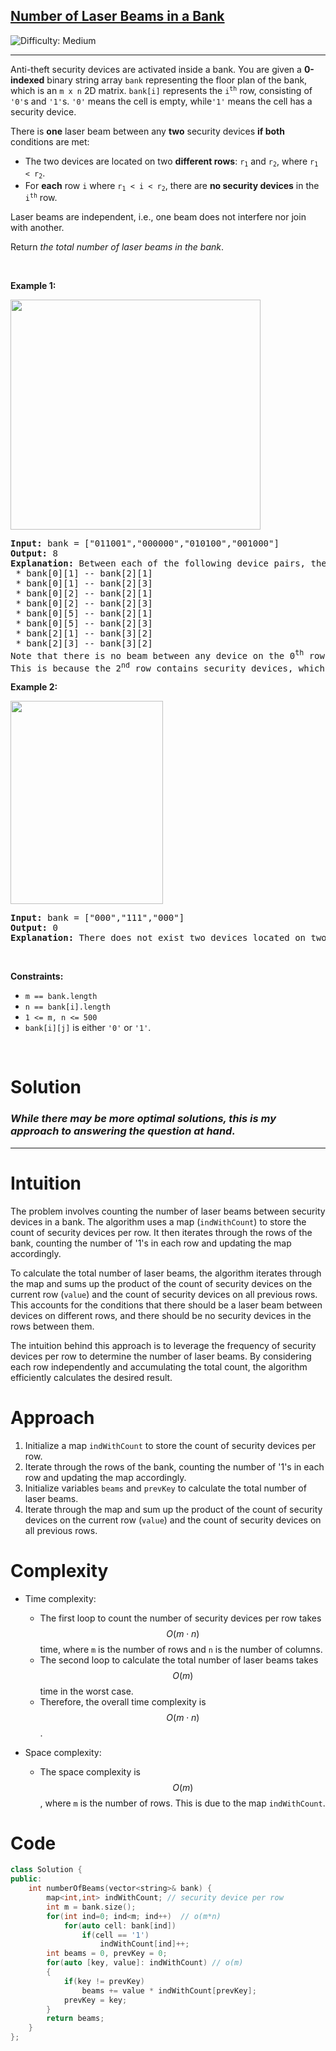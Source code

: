 <h2><a href="https://leetcode.com/problems/number-of-laser-beams-in-a-bank">Number of Laser Beams in a Bank</a></h2> <img src='https://img.shields.io/badge/Difficulty-Medium-orange' alt='Difficulty: Medium' /><hr><p>Anti-theft security devices are activated inside a bank. You are given a <strong>0-indexed</strong> binary string array <code>bank</code> representing the floor plan of the bank, which is an <code>m x n</code> 2D matrix. <code>bank[i]</code> represents the <code>i<sup>th</sup></code> row, consisting of <code>&#39;0&#39;</code>s and <code>&#39;1&#39;</code>s. <code>&#39;0&#39;</code> means the cell is empty, while<code>&#39;1&#39;</code> means the cell has a security device.</p>

<p>There is <strong>one</strong> laser beam between any <strong>two</strong> security devices <strong>if both</strong> conditions are met:</p>

<ul>
	<li>The two devices are located on two <strong>different rows</strong>: <code>r<sub>1</sub></code> and <code>r<sub>2</sub></code>, where <code>r<sub>1</sub> &lt; r<sub>2</sub></code>.</li>
	<li>For <strong>each</strong> row <code>i</code> where <code>r<sub>1</sub> &lt; i &lt; r<sub>2</sub></code>, there are <strong>no security devices</strong> in the <code>i<sup>th</sup></code> row.</li>
</ul>

<p>Laser beams are independent, i.e., one beam does not interfere nor join with another.</p>

<p>Return <em>the total number of laser beams in the bank</em>.</p>

<p>&nbsp;</p>
<p><strong class="example">Example 1:</strong></p>
<img alt="" src="https://assets.leetcode.com/uploads/2021/12/24/laser1.jpg" style="width: 400px; height: 368px;" />
<pre>
<strong>Input:</strong> bank = [&quot;011001&quot;,&quot;000000&quot;,&quot;010100&quot;,&quot;001000&quot;]
<strong>Output:</strong> 8
<strong>Explanation:</strong> Between each of the following device pairs, there is one beam. In total, there are 8 beams:
 * bank[0][1] -- bank[2][1]
 * bank[0][1] -- bank[2][3]
 * bank[0][2] -- bank[2][1]
 * bank[0][2] -- bank[2][3]
 * bank[0][5] -- bank[2][1]
 * bank[0][5] -- bank[2][3]
 * bank[2][1] -- bank[3][2]
 * bank[2][3] -- bank[3][2]
Note that there is no beam between any device on the 0<sup>th</sup> row with any on the 3<sup>rd</sup> row.
This is because the 2<sup>nd</sup> row contains security devices, which breaks the second condition.
</pre>

<p><strong class="example">Example 2:</strong></p>
<img alt="" src="https://assets.leetcode.com/uploads/2021/12/24/laser2.jpg" style="width: 244px; height: 325px;" />
<pre>
<strong>Input:</strong> bank = [&quot;000&quot;,&quot;111&quot;,&quot;000&quot;]
<strong>Output:</strong> 0
<strong>Explanation:</strong> There does not exist two devices located on two different rows.
</pre>

<p>&nbsp;</p>
<p><strong>Constraints:</strong></p>

<ul>
	<li><code>m == bank.length</code></li>
	<li><code>n == bank[i].length</code></li>
	<li><code>1 &lt;= m, n &lt;= 500</code></li>
	<li><code>bank[i][j]</code> is either <code>&#39;0&#39;</code> or <code>&#39;1&#39;</code>.</li>
</ul>

<br/>

# Solution

### *While there may be more optimal solutions, this is my approach to answering the question at hand.*

---

# Intuition
The problem involves counting the number of laser beams between security devices in a bank. The algorithm uses a map (`indWithCount`) to store the count of security devices per row. It then iterates through the rows of the bank, counting the number of '1's in each row and updating the map accordingly.

To calculate the total number of laser beams, the algorithm iterates through the map and sums up the product of the count of security devices on the current row (`value`) and the count of security devices on all previous rows. This accounts for the conditions that there should be a laser beam between devices on different rows, and there should be no security devices in the rows between them.

The intuition behind this approach is to leverage the frequency of security devices per row to determine the number of laser beams. By considering each row independently and accumulating the total count, the algorithm efficiently calculates the desired result.

# Approach
1. Initialize a map `indWithCount` to store the count of security devices per row.
2. Iterate through the rows of the bank, counting the number of '1's in each row and updating the map accordingly.
3. Initialize variables `beams` and `prevKey` to calculate the total number of laser beams.
4. Iterate through the map and sum up the product of the count of security devices on the current row (`value`) and the count of security devices on all previous rows.

# Complexity
- Time complexity:
    - The first loop to count the number of security devices per row takes $$O(m \cdot n)$$ time, where `m` is the number of rows and `n` is the number of columns.
    - The second loop to calculate the total number of laser beams takes $$O(m)$$ time in the worst case.
    - Therefore, the overall time complexity is $$O(m \cdot n)$$.

- Space complexity:
    - The space complexity is $$O(m)$$, where `m` is the number of rows. This is due to the map `indWithCount`.

# Code
```cpp
class Solution {
public:
    int numberOfBeams(vector<string>& bank) {
        map<int,int> indWithCount; // security device per row
        int m = bank.size();
        for(int ind=0; ind<m; ind++)  // o(m*n)
            for(auto cell: bank[ind])
                if(cell == '1')
                    indWithCount[ind]++;
        int beams = 0, prevKey = 0;
        for(auto [key, value]: indWithCount) // o(m)
        {
            if(key != prevKey)
                beams += value * indWithCount[prevKey];
            prevKey = key;
        }
        return beams;
    }
};
```
